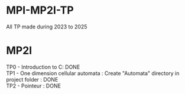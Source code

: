 # MPI-MP2I-TP
All TP made during 2023 to 2025

# MP2I
TP0 - Introduction to C: DONE \
TP1 - One dimension cellular automata : Create "Automata" directory in project folder : DONE \
TP2 - Pointeur : DONE